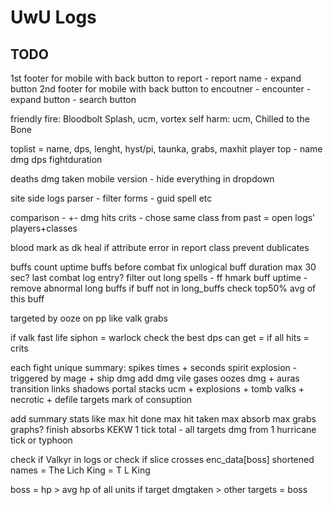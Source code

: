 # UwU Logs

## TODO

1st footer for mobile with back button to report - report name - expand button
2nd footer for mobile with back button to encoutner - encounter - expand button - search button

friendly fire: Bloodbolt Splash, ucm, vortex
self harm: ucm, Chilled to the Bone

toplist = name, dps, lenght, hyst/pi, taunka, grabs, maxhit
player top - name dmg dps fightduration

deaths
dmg taken
mobile version - hide everything in dropdown

site side logs parser - filter forms - guid spell etc

comparison  - +- dmg hits crits - chose same class from past = open logs' players+classes

blood mark as dk heal
if attribute error in report class prevent dublicates

buffs count uptime
buffs before combat
fix unlogical buff duration max 30 sec? last combat log entry? filter out long spells - ff hmark
buff uptime - remove abnormal long buffs
    if buff not in long_buffs check top50% avg of this buff

targeted by ooze on pp like valk grabs

if valk fast life siphon = warlock
check the best dps can get = if all hits = crits

each fight unique summary:
spikes times + seconds
spirit explosion - triggered by
mage + ship dmg
add dmg
vile gases
oozes dmg + auras transition
links shadows
portal stacks
ucm + explosions + tomb
valks + necrotic + defile targets
mark of consuption

add summary stats like max hit done max hit taken max absorb max grabs
graphs?
finish absorbs KEKW
1 tick total - all targets dmg from 1 hurricane tick or typhoon

check if Valkyr in logs or check if slice crosses enc_data[boss]
shortened names = The Lich King = T L King

boss = hp > avg hp of all units
if target dmgtaken > other targets = boss
